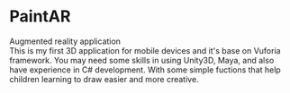 # PaintAR
Augmented reality application
<br>
This is my first 3D application for mobile devices and it's base on Vuforia framework.
You may need some skills in using Unity3D, Maya, and also have experience in C# development. 
With some simple fuctions that help children learning to draw easier and more creative.
